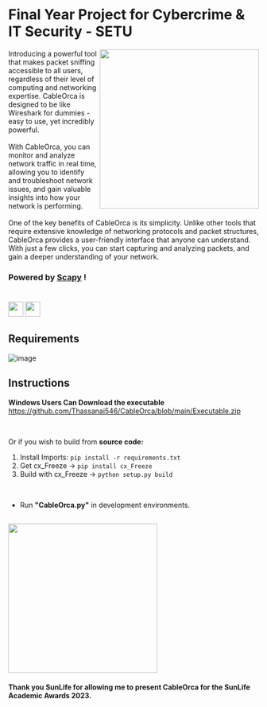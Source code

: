 # Final Year Project for Cybercrime &amp; IT Security - SETU

<img src="https://user-images.githubusercontent.com/72495327/229295979-03595c54-0aa3-4a74-98b1-6abbc3c7b55b.png" width=320 align="right"/>

Introducing a powerful tool that makes packet sniffing accessible to all users, regardless of their level of computing and networking expertise. CableOrca is designed to be like Wireshark for dummies - easy to use, yet incredibly powerful.
<br><br>
With CableOrca, you can monitor and analyze network traffic in real time, allowing you to identify and troubleshoot network issues, and gain valuable insights into how your network is performing. 
<br><br>
One of the key benefits of CableOrca is its simplicity. Unlike other tools that require extensive knowledge of networking protocols and packet structures, CableOrca provides a user-friendly interface that anyone can understand. With just a few clicks, you can start capturing and analyzing packets, and gain a deeper understanding of your network.

### Powered by <a href="https://scapy.readthedocs.io/en/latest/index.html">Scapy</a> !

#

<div align="centre">
  <img src="https://img.shields.io/badge/Visual_Studio_Code-0078D4?style=for-the-badge&logo=visual%20studio%20code&logoColor=white" height=30 />
  <img src="https://img.shields.io/badge/Windows-0078D6?style=for-the-badge&logo=windows&logoColor=white" height=30 />
</div>

## Requirements

![image](https://user-images.githubusercontent.com/72495327/232320844-0935860c-0714-48a3-a67d-112d8c0d51aa.png)

## Instructions

**Windows Users Can Download the executable**\
https://github.com/Thassanai546/CableOrca/blob/main/Executable.zip

<br>

Or if you wish to build from **source code:**

1) Install Imports: `pip install -r requirements.txt`
2) Get cx_Freeze -> `pip install cx_Freeze`
3) Build with cx_Freeze -> `python setup.py build`

<br>

+ Run **"CableOrca.py"** in development environments.

##

<img src="https://github.com/Thassanai546/CableOrca/assets/72495327/d88f023a-a5fb-4541-a2de-3416f1d03f6e" width=300>
<h4>Thank you SunLife for allowing me to present CableOrca for the SunLife Academic Awards 2023.</h4>


